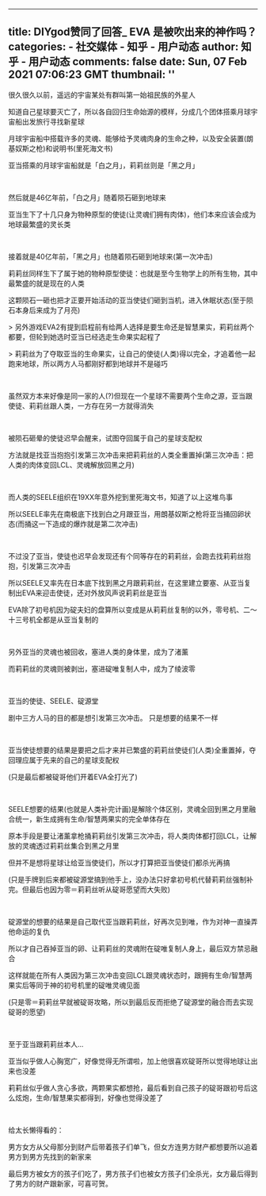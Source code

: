 
---
title: DIYgod赞同了回答_ EVA 是被吹出来的神作吗？
categories: 
    - 社交媒体
    - 知乎 - 用户动态
author: 知乎 - 用户动态
comments: false
date: Sun, 07 Feb 2021 07:06:23 GMT
thumbnail: ''
---

<div>   
<p>很久很久以前，遥远的宇宙某处有群叫第一始祖民族的外星人</p><p> 知道自己星球要灭亡了，所以各自回归生命始源的模样，分成几个团体搭乘月球宇宙船出发旅行寻找新星球</p><p> 月球宇宙船中搭载许多的灵魂、能够给予灵魂肉身的生命之种，以及安全装置(朗基奴斯之枪)和说明书(里死海文书)</p><p> 亚当搭乘的月球宇宙船就是「白之月」，莉莉丝则是「黑之月」</p><p><br></p><p> 然后就是46亿年前，「白之月」随着陨石砸到地球来</p><p> 亚当生下了十几只身为物种原型的使徒(让灵魂们拥有肉体)，他们本来应该会成为地球最繁盛的灵长类</p><p><br></p><p> 接着就是40亿年前，「黑之月」也随着陨石砸到地球来(第一次冲击)</p><p> 莉莉丝同样生下了属于她的物种原型使徒：也就是至今生物学上的所有生物，其中最繁盛的就是现在的人类</p><p> 这颗陨石一砸也把才正要开始活动的亚当使徒们砸到当机，进入休眠状态(至于陨石本身后来成为了月亮)</p><p> > 另外游戏EVA2有提到启程前有给两人选择是要生命还是智慧果实，莉莉丝两个都要，但轮到她选时亚当已经选走生命果实起程了</p><p> > 莉莉丝为了夺取亚当的生命果实，让自己的使徒(人类)得以完全，才追着他一起跑来地球，所以两方人马都刚好都到地球并不是碰巧</p><p><br></p><p> 虽然双方本来好像是同一家的人(?)但现在一个星球不需要两个生命之源，亚当跟使徒、莉莉丝跟人类，一方存在另一方就得消失</p><p><br></p><p> 被陨石砸晕的使徒迟早会醒来，试图夺回属于自己的星球支配权</p><p> 方法就是找亚当抱抱引发第三次冲击来把莉莉丝的人类全重置掉(第三次冲击：把人类的肉体变回LCL、灵魂解放回黑之月)</p><p><br></p><p> 而人类的SEELE组织在19XX年意外挖到里死海文书，知道了以上这堆鸟事</p><p> 所以SEELE率先在南极底下找到白之月跟亚当，用朗基奴斯之枪将亚当捅回卵状态(而捅这一下造成的爆炸就是第二次冲击)</p><p><br></p><p> 不过没了亚当，使徒也迟早会发现还有个同等存在的莉莉丝，会跑去找莉莉丝抱抱，引发第三次冲击</p><p> 所以SEELE又率先在日本底下找到黑之月跟莉莉丝，在这里建立要塞、从亚当复制出EVA来迎击使徒，还对外放风声说莉莉丝是亚当</p><p> EVA除了初号机因为碇夫妇的盘算所以变成是从莉莉丝复制的以外，零号机、二～十三号机全都是从亚当复制的</p><p><br></p><p> 另外亚当的灵魂也被回收，塞进人类的身体里，成为了渚薰</p><p> 而莉莉丝的灵魂则被剥出，塞进碇唯复制人中，成为了绫波零</p><p><br></p><p> 亚当的使徒、SEELE、碇源堂</p><p> 剧中三方人马的目的都是想引发第三次冲击。 只是想要的结果不一样</p><p><br></p><p> 亚当使徒想要的结果是要把之后才来并已繁盛的莉莉丝使徒们(人类)全重置掉，夺回理应属于先来的自己的星球支配权</p><p> (只是最后都被碇哥他们开着EVA全打光了)</p><p><br></p><p> SEELE想要的结果(也就是人类补完计画)是解除个体区别，灵魂全回到黑之月里融合统一，新生成拥有生命/智慧两果实的完全单体存在</p><p> 原本手段是要让渚薰拿枪捅莉莉丝引发第三次冲击，将人类肉体都打回LCL，让解放的灵魂透过莉莉丝集合到黑之月里</p><p> 但并不是想将星球让给亚当使徒们，所以才打算把亚当使徒们都杀光再搞</p><p> (只是手牌到后来都被碇源堂搞到他手上，没办法只好拿初号机代替莉莉丝强制补完。但最后也因为零＝莉莉丝听从碇哥愿望而大失败)</p><p><br></p><p> 碇源堂的想要的结果是自己取代亚当跟莉莉丝，好再次见到唯，作为对神一直操弄他命运的复仇</p><p> 所以才自己吞掉亚当的卵、让莉莉丝的灵魂附在碇唯复制人身上，最后双方禁忌融合</p><p> 这样就能在所有人类因为第三次冲击变回LCL跟灵魂状态时，跟拥有生命/智慧两果实后等同于神的初号机里的碇唯灵魂见面</p><p> (只是零＝莉莉丝早就被碇哥攻略，所以到最后反而拒绝了碇源堂的融合而去实现碇哥的愿望)</p><p><br></p><p> 至于亚当跟莉莉丝本人...</p><p> 亚当似乎做人心胸宽广，好像觉得无所谓啦，加上他很喜欢碇哥所以觉得地球让出来也没差</p><p> 莉莉丝似乎做人贪心多欲，两颗果实都想抢，最后看到自己孩子的碇哥跟初号后这么炫炮，生命/智慧果实都得到，好像也觉得没差了</p><p><br></p><p> 给太长懒得看的：</p><p> 男方女方从父母那分到财产后带着孩子们单飞，但女方连男方财产都想要所以追着男方到男方先找到的新​​家来</p><p> 最后男方被女方的孩子们吃了，男方孩子们也被女方孩子们全杀光，女方最后得到了男方的财产跟新家，可喜可贺。</p>  
</div>
            